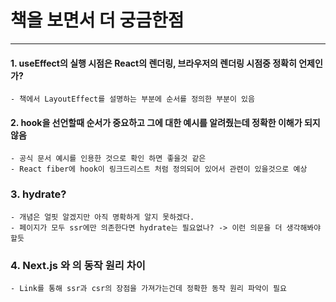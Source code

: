 # 책을 보면서 더 궁금한점 
- - -
#### 1. useEffect의 실행 시점은 React의 렌더링, 브라우저의 렌더링 시점중 정확히 언제인가?
    - 책에서 LayoutEffect를 설명하는 부분에 순서를 정의한 부분이 있음

#### 2. hook을 선언할때 순서가 중요하고 그에 대한 예시를 알려줬는데 정확한 이해가 되지 않음
    - 공식 문서 예시를 인용한 것으로 확인 하면 좋을것 같은
    - React fiber에 hook이 링크드리스트 처럼 정의되어 있어서 관련이 있을것으로 예상

### 3. hydrate?
    - 개념은 얼핏 알겠지만 아직 명확하게 알지 못하겠다.
    - 페이지가 모두 ssr에만 의존한다면 hydrate는 필요없나? -> 이런 의문을 더 생각해봐야할듯

### 4. Next.js <a>와 <Link>의 동작 원리 차이
    - Link를 통해 ssr과 csr의 장점을 가져가는건데 정확한 동작 원리 파악이 필요